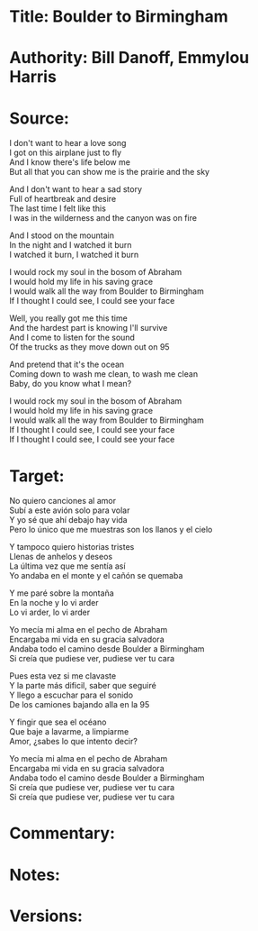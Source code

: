 # Title: Boulder to Birmingham

# Authority: Bill Danoff, Emmylou Harris

# Source:

I don't want to hear a love song  
I got on this airplane just to fly  
And I know there's life below me  
But all that you can show me is the prairie and the sky  

And I don't want to hear a sad story  
Full of heartbreak and desire  
The last time I felt like this  
I was in the wilderness and the canyon was on fire  

And I stood on the mountain  
In the night and I watched it burn  
I watched it burn, I watched it burn  

I would rock my soul in the bosom of Abraham  
I would hold my life in his saving grace  
I would walk all the way from Boulder to Birmingham  
If I thought I could see, I could see your face  

Well, you really got me this time  
And the hardest part is knowing I'll survive  
And I come to listen for the sound  
Of the trucks as they move down out on 95  

And pretend that it's the ocean  
Coming down to wash me clean, to wash me clean  
Baby, do you know what I mean?  

I would rock my soul in the bosom of Abraham  
I would hold my life in his saving grace  
I would walk all the way from Boulder to Birmingham  
If I thought I could see, I could see your face  
If I thought I could see, I could see your face  

# Target:  

No quiero canciones al amor  
Subí a este avión solo para volar  
Y yo sé que ahí debajo hay vida  
Pero lo único que me muestras son los llanos y el cielo  

Y tampoco quiero historias tristes  
Llenas de anhelos y deseos  
La última vez que me sentía así  
Yo andaba en el monte y el cañón se quemaba  

Y me paré sobre la montaña  
En la noche y lo vi arder  
Lo vi arder, lo vi arder  

Yo mecía mi alma en el pecho de Abraham  
Encargaba mi vida en su gracia salvadora  
Andaba todo el camino desde Boulder a Birmingham  
Si creía que pudiese ver, pudiese ver tu cara  

Pues esta vez si me clavaste  
Y la parte más dificil, saber que seguiré  
Y llego a escuchar para el sonido  
De los camiones bajando alla en la 95  

Y fingir que sea el océano  
Que baje a lavarme, a limpiarme  
Amor, ¿sabes lo que intento decir?  

Yo mecía mi alma en el pecho de Abraham  
Encargaba mi vida en su gracia salvadora  
Andaba todo el camino desde Boulder a Birmingham  
Si creía que pudiese ver, pudiese ver tu cara  
Si creía que pudiese ver, pudiese ver tu cara  


# Commentary:  

# Notes:  

# Versions:  